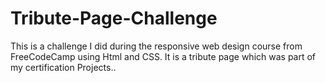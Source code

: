 # Tribute-Page-Challenge
This is a challenge I did during the responsive web design course from FreeCodeCamp using Html and CSS. It is a tribute page which was part of my certification Projects..
